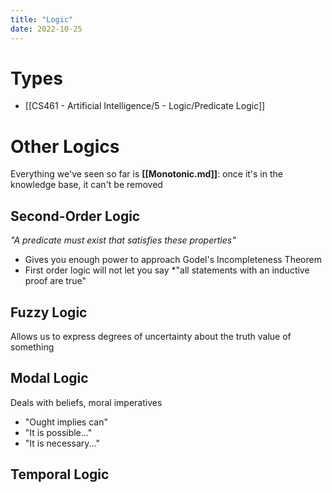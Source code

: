 ```yaml
---
title: "Logic"
date: 2022-10-25
---
```


# Types
* [[CS461 - Artificial Intelligence/5 - Logic/Predicate Logic]]
# Other Logics
Everything we've seen so far is **[[Monotonic.md]]**: once it's in the knowledge base, it can't be removed
## Second-Order Logic
*"A predicate must exist that satisfies these properties"*
* Gives you enough power to approach Godel's Incompleteness Theorem
* First order logic will not let you say *"all statements with an inductive proof are true"

## Fuzzy Logic
Allows us to express degrees of uncertainty about the truth value of something

## Modal Logic
Deals with beliefs, moral imperatives
* "Ought implies can"
* "It is possible..."
* "It is necessary..."

## Temporal Logic
